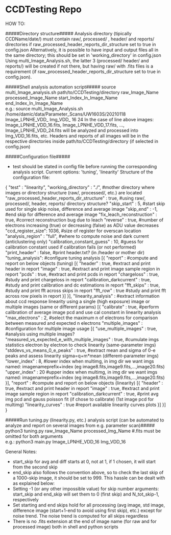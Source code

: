 # CCDTesting Repo

HOW TO:

#####Directory structure#####
Analysis directory (tipically CCDName/date/) must contain raw/, processed/ , header/ and reports/ directories if raw_processed_header_reports_dir_structure set to true in config.json
Alternatively, it is possible to have input and output files all in the same directory; this should be set in 'working_directory' in config.json 
Using multi_Image_Analysis.sh, the latter 3 (processed/ header/ and reports/) will be created if not there, but having raw/ with .fits files is a requirement (if raw_processed_header_reports_dir_structure set to true in config.json).


#####Shell analysis automation script#####
source multi_Image_analysis.sh      path/to/CCDTesting/directory    raw_Image_Name      processed_Image_Name      start_Index_In_Image_Name     end_Index_In_Image_Name        
e.g.: source multi_Image_Analysis.sh     /home/damic/data/Parameter_Scans/UW1603S/20210118   Image_LPNHE_VDD_    Img_VDD_   16     24
In the case of line above images: Image_LPNHE_VDD_16.fits, Image_LPNHE_VDD_17.fits, ..., Image_LPNHE_VDD_24.fits will be analyzed and processed into Img_VDD_16.fits, etc.
Headers and reports of all images will be in the respective directories inside path/to/CCDTesting/directory (if selected in config.json)

#####Configuration file#####
- test should be stated in config file before running the corresponding analysis script. Current options: 'tuning', 'linearity'
Structure of the configuration file:

{
    "test" : "linearity",
    "working_directory" : "./", #mother directory where images or directory structure (raw/, processed/, etc.) are located
    "raw_processed_header_reports_dir_structure" : true, #using raw/, processed/, header, reports/ directory structure?
    "skip_start" : 5, #start skip used for single skip noise, difference and average image
    "skip_end" : -1, #end skip for difference and average image
    "fix_leach_reconstruction" : true, #correct reconstruction bug due to leach
    "reverse" : true, #number of electrons increasing (true) or decreasing (false) as ADU value decreases
    "ccd_register_size": 1036,  #size of register for overscan location
    "analysis_region" : "full", #where to compute noise and dark current (anticlustering only)
    "calibration_constant_guess" : 10, #guess for calibration constant used if calibration fails (or not performed)
    "print_header" : false, #print header.txt? (in /header or mother dir) 
    "tuning_analysis":  #configure tuning analysis
    [{
        "report" : #compute and report on below objects (tuning)
        [{
            "header" : true, #extract and print header in report
            "image" : true, #extract and print image sample region in report
            "pcds" : true,  #extract and print pcds in report
            "chargeloss" : true, #study and print chargeloss in report
            "calibration_darkcurrent" : true, #study and print calibration and dc estimations in report
            "fft_skips" : true, #study and print fft across skips in report
            "fft_row" : true #study and print fft across row pixels in report
        }]
    }],
    "linearity_analysis" : #extract information about ccd response linearity using a single (high exposure) image or multiple images (same or different params)
    [{
        "calibrate" : true, #perform calibration of average image pcd and use cal constant in linearity analysis 
        "max_electrons" : 2, #select the maximum n of electrons for comparison between measured and expected n electrons
        "multiple_images" : #configuration for multiple image usage
        [{
            "use_multiple_images" : true, #analysis using multiple images?
            "measured_vs_expected_e_with_multiple_images" : true, #cumulate imgs statistics electron by electron to check linearity (same-parameter imgs)
            "stddevs_vs_means_0_e_peaks" : true, #extract mean and sigma of 0-e peaks and assess linearity sigma=q+m*mean (different-parameter imgs)
            "lower_index" : 8, #lower index when multimg, in img dir we want imgs named: imagenameprefix+index (eg image8.fits,image9.fits,...,image20.fits)
            "upper_index" : 20 #upper index when multimg, in img dir we want imgs named: imagenameprefix+index (eg image8.fits,image9.fits,...,image20.fits)
        }],
        "report" : #compute and report on below objects (linearity)
        [{
            "header" : true, #extract and print header in report
            "image" : true, #extract and print image sample region in report
            "calibration_darkcurrent" : true, #print avg img pcd and gauss poisson fit (if chose to calibrate) (1st image pcd for multimg)
            "linearity_curves" : true #report available linearity curves plots
        }]
    }]
}


#####Run tuning.py (linearity.py, etc.) analysis script (can be automated to analyze and report on several images from e.g. parameter scan)#####
python3      tuning.py       raw_Image_Name        processed_Img_Name   #.fits must be omitted for both arguments    
e.g.: python3 main.py Image_LPNHE_VDD_16 Img_VDD_16


General Notes:
- start_skip for avg and diff starts at 0, not at 1, if 1 chosen, it will start from the second skip
- end_skip also follows the convention above, so to check the last skip of a 1000-skip image, it should be set to 999. This hassle can be dealt with as explained below:
- Setting -1 (or any other impossible value) for skip number arguments: start_skip and end_skip will set them to 0 (first skip) and N_tot_skip-1, respectively
- Set starting and end skips hold for all processing (avg image, std image, difference image (start+1-end to avoid using first skip), etc.) except for noise trend. The noise trend is computed for all skips regardless
- There is no .fits extension at the end of image name (for raw and for processed image) both in shell and python scripts
